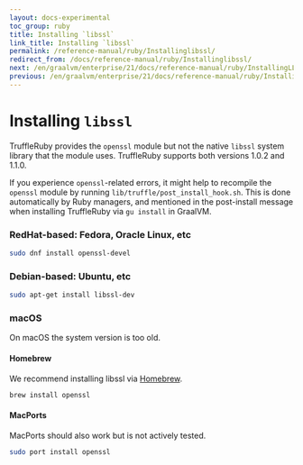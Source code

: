 ```yaml
---
layout: docs-experimental
toc_group: ruby
title: Installing `libssl`
link_title: Installing `libssl`
permalink: /reference-manual/ruby/Installinglibssl/
redirect_from: /docs/reference-manual/ruby/Installinglibssl/
next: /en/graalvm/enterprise/21/docs/reference-manual/ruby/InstallingLLVM/
previous: /en/graalvm/enterprise/21/docs/reference-manual/ruby/InstallingGraalVM/
---
```

# Installing `libssl`

TruffleRuby provides the `openssl` module but not the native `libssl` system library that the module uses.
TruffleRuby supports both versions 1.0.2 and 1.1.0.

If you experience `openssl`-related errors, it might help to recompile the `openssl` module by running `lib/truffle/post_install_hook.sh`.
This is done automatically by Ruby managers, and mentioned in the post-install message when installing TruffleRuby via `gu install` in GraalVM.

### RedHat-based: Fedora, Oracle Linux, etc

```bash
sudo dnf install openssl-devel
```

### Debian-based: Ubuntu, etc

```bash
sudo apt-get install libssl-dev
```

### macOS

On macOS the system version is too old.

#### Homebrew

We recommend installing libssl via [Homebrew](https://brew.sh).

```bash
brew install openssl
```

#### MacPorts

MacPorts should also work but is not actively tested.

```bash
sudo port install openssl
```

